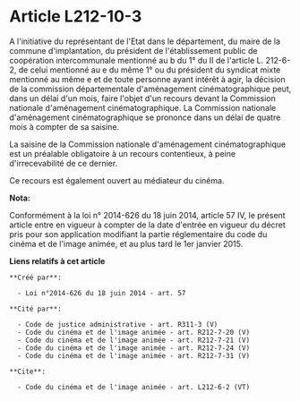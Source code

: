# Article L212-10-3

A l'initiative du représentant de l'Etat dans le département, du maire de la commune d'implantation, du président de
l'établissement public de coopération intercommunale mentionné au b du 1° du II de l'article L. 212-6-2, de celui mentionné
au e du même 1° ou du président du syndicat mixte mentionné au même e et de toute personne ayant intérêt à agir, la décision
de la commission départementale d'aménagement cinématographique peut, dans un délai d'un mois, faire l'objet d'un recours
devant la Commission nationale d'aménagement cinématographique. La Commission nationale d'aménagement cinématographique se
prononce dans un délai de quatre mois à compter de sa saisine. 

La saisine de la Commission nationale d'aménagement cinématographique est un préalable obligatoire à un recours contentieux,
à peine d'irrecevabilité de ce dernier. 

Ce recours est également ouvert au médiateur du cinéma.

**Nota:**

Conformément à la loi n° 2014-626 du 18 juin 2014, article 57 IV, le présent article entre en vigueur à compter de la date
d'entrée en vigueur du décret pris pour son application modifiant la partie réglementaire du code du cinéma et de l'image
animée, et au plus tard le 1er janvier 2015.

**Liens relatifs à cet article**

	**Créé par**:

	  - Loi n°2014-626 du 18 juin 2014 - art. 57

	**Cité par**:

	  - Code de justice administrative - art. R311-3 (V)
	  - Code du cinéma et de l'image animée - art. R212-7-20 (V)
	  - Code du cinéma et de l'image animée - art. R212-7-21 (V)
	  - Code du cinéma et de l'image animée - art. R212-7-24 (V)
	  - Code du cinéma et de l'image animée - art. R212-7-31 (V)

	**Cite**:

	  - Code du cinéma et de l'image animée - art. L212-6-2 (VT)
